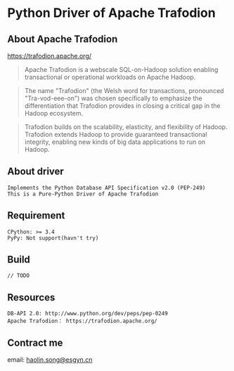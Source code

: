 # Python Driver of Apache Trafodion

## About Apache Trafodion
<https://trafodion.apache.org/>

> Apache Trafodion is a webscale SQL-on-Hadoop solution enabling transactional or operational workloads on Apache Hadoop.

> The name "Trafodion" (the Welsh word for transactions, pronounced "Tra-vod-eee-on") was chosen specifically to emphasize the differentiation that Trafodion provides in closing a critical gap in the Hadoop ecosystem.

> Trafodion builds on the scalability, elasticity, and flexibility of Hadoop. Trafodion extends Hadoop to provide guaranteed transactional integrity, enabling new kinds of big data applications to run on Hadoop.



## About driver
    
    Implements the Python Database API Specification v2.0 (PEP-249)
    This is a Pure-Python Driver of Apache Trafodion
    
## Requirement
    CPython: >= 3.4
    PyPy: Not support(havn't try)
    
## Build
    // TODO

## Resources

    DB-API 2.0: http://www.python.org/dev/peps/pep-0249
    Apache Trafodion： https://trafodion.apache.org/

## Contract me
   email: haolin.song@esgyn.cn